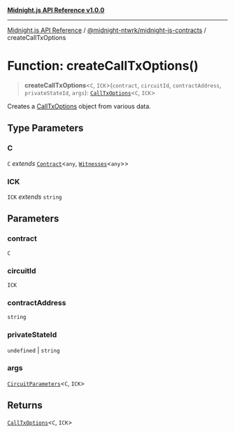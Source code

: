 [**Midnight.js API Reference v1.0.0**](../../../README.md)

***

[Midnight.js API Reference](../../../packages.md) / [@midnight-ntwrk/midnight-js-contracts](../README.md) / createCallTxOptions

# Function: createCallTxOptions()

> **createCallTxOptions**\<`C`, `ICK`\>(`contract`, `circuitId`, `contractAddress`, `privateStateId`, `args`): [`CallTxOptions`](../type-aliases/CallTxOptions.md)\<`C`, `ICK`\>

Creates a [CallTxOptions](../type-aliases/CallTxOptions.md) object from various data.

## Type Parameters

### C

`C` *extends* [`Contract`](../../midnight-js-types/interfaces/Contract.md)\<`any`, [`Witnesses`](../../midnight-js-types/type-aliases/Witnesses.md)\<`any`\>\>

### ICK

`ICK` *extends* `string`

## Parameters

### contract

`C`

### circuitId

`ICK`

### contractAddress

`string`

### privateStateId

`undefined` | `string`

### args

[`CircuitParameters`](../../midnight-js-types/type-aliases/CircuitParameters.md)\<`C`, `ICK`\>

## Returns

[`CallTxOptions`](../type-aliases/CallTxOptions.md)\<`C`, `ICK`\>
